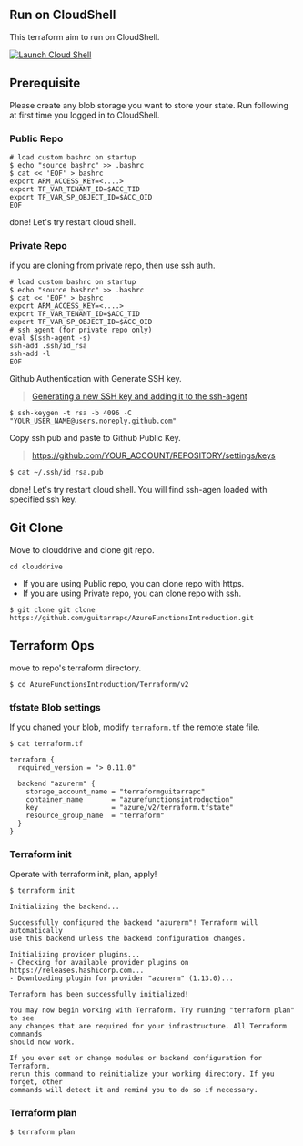 ## Run on CloudShell

This terraform aim to run on CloudShell.

[![Launch Cloud Shell](https://shell.azure.com/images/launchcloudshell.png "Launch Cloud Shell")](https://shell.azure.com)

## Prerequisite

Please create any blob storage you want to store your state.
Run following at first time you logged in to CloudShell.

### Public Repo

```bashrc
# load custom bashrc on startup
$ echo "source bashrc" >> .bashrc
$ cat << 'EOF' > bashrc
export ARM_ACCESS_KEY=<....>
export TF_VAR_TENANT_ID=$ACC_TID
export TF_VAR_SP_OBJECT_ID=$ACC_OID
EOF
```

done! Let's try restart cloud shell.

### Private Repo

if you are cloning from private repo, then use ssh auth.

```bashrc
# load custom bashrc on startup
$ echo "source bashrc" >> .bashrc
$ cat << 'EOF' > bashrc
export ARM_ACCESS_KEY=<....>
export TF_VAR_TENANT_ID=$ACC_TID
export TF_VAR_SP_OBJECT_ID=$ACC_OID
# ssh agent (for private repo only)
eval $(ssh-agent -s)
ssh-add .ssh/id_rsa
ssh-add -l
EOF
```

Github Authentication with Generate SSH key.

> [Generating a new SSH key and adding it to the ssh-agent](https://help.github.com/articles/generating-a-new-ssh-key-and-adding-it-to-the-ssh-agent/
)

```shell
$ ssh-keygen -t rsa -b 4096 -C "YOUR_USER_NAME@users.noreply.github.com"
```

Copy ssh pub and paste to Github Public Key.

> https://github.com/YOUR_ACCOUNT/REPOSITORY/settings/keys

```bash
$ cat ~/.ssh/id_rsa.pub
```

done! Let's try restart cloud shell.
You will find ssh-agen loaded with specified ssh key.

## Git Clone

Move to clouddrive and clone git repo.

```shell
cd clouddrive
```

* If you are using Public repo, you can clone repo with https.
* If you are using Private repo, you can clone repo with ssh.

```shell
$ git clone git clone https://github.com/guitarrapc/AzureFunctionsIntroduction.git
```

## Terraform Ops


move to repo's terraform directory.

```shell
$ cd AzureFunctionsIntroduction/Terraform/v2
```

### tfstate Blob settings

If you chaned your blob, modify `terraform.tf` the remote state file.

```shell
$ cat terraform.tf

terraform {
  required_version = "> 0.11.0"

  backend "azurerm" {
    storage_account_name = "terraformguitarrapc"
    container_name       = "azurefunctionsintroduction"
    key                  = "azure/v2/terraform.tfstate"
    resource_group_name  = "terraform"
  }
}
```

### Terraform init

Operate with terraform init, plan, apply!

```shell
$ terraform init

Initializing the backend...

Successfully configured the backend "azurerm"! Terraform will automatically
use this backend unless the backend configuration changes.

Initializing provider plugins...
- Checking for available provider plugins on https://releases.hashicorp.com...
- Downloading plugin for provider "azurerm" (1.13.0)...

Terraform has been successfully initialized!

You may now begin working with Terraform. Try running "terraform plan" to see
any changes that are required for your infrastructure. All Terraform commands
should now work.

If you ever set or change modules or backend configuration for Terraform,
rerun this command to reinitialize your working directory. If you forget, other
commands will detect it and remind you to do so if necessary.
```


### Terraform plan

```shell
$ terraform plan
```